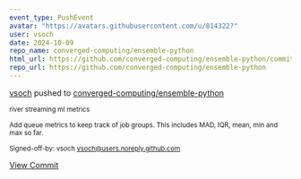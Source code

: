 ```yaml
---
event_type: PushEvent
avatar: "https://avatars.githubusercontent.com/u/814322?"
user: vsoch
date: 2024-10-09
repo_name: converged-computing/ensemble-python
html_url: https://github.com/converged-computing/ensemble-python/commit/8ce12225050000cdd9ec2821212dc491bbe9f5bb
repo_url: https://github.com/converged-computing/ensemble-python
---
```


<a href='https://github.com/vsoch' target='_blank'>vsoch</a> pushed to <a href='https://github.com/converged-computing/ensemble-python' target='_blank'>converged-computing/ensemble-python</a>

<small>river streaming ml metrics

Add queue metrics to keep track of job groups.
This includes MAD, IQR, mean, min and max so far.

Signed-off-by: vsoch <vsoch@users.noreply.github.com></small>

<a href='https://github.com/converged-computing/ensemble-python/commit/8ce12225050000cdd9ec2821212dc491bbe9f5bb' target='_blank'>View Commit</a>